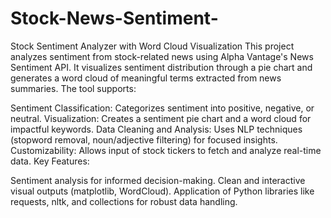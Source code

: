 # Stock-News-Sentiment-
Stock Sentiment Analyzer with Word Cloud Visualization
This project analyzes sentiment from stock-related news using Alpha Vantage's News Sentiment API. It visualizes sentiment distribution through a pie chart and generates a word cloud of meaningful terms extracted from news summaries. The tool supports:

Sentiment Classification: Categorizes sentiment into positive, negative, or neutral.
Visualization: Creates a sentiment pie chart and a word cloud for impactful keywords.
Data Cleaning and Analysis: Uses NLP techniques (stopword removal, noun/adjective filtering) for focused insights.
Customizability: Allows input of stock tickers to fetch and analyze real-time data.
Key Features:

Sentiment analysis for informed decision-making.
Clean and interactive visual outputs (matplotlib, WordCloud).
Application of Python libraries like requests, nltk, and collections for robust data handling.

